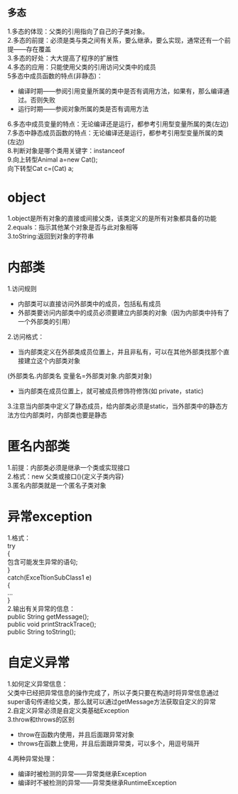 ## 多态 
1.多态的体现：父类的引用指向了自己的子类对象。  
2.多态的前提：必须是类与类之间有关系，要么继承，要么实现，通常还有一个前提——存在覆盖  
3.多态的好处：大大提高了程序的扩展性  
4.多态的应用：只能使用父类的引用访问父类中的成员  
5多态中成员函数的特点(非静态)：   
- 编译时期——参阅引用变量所属的类中是否有调用方法，如果有，那么编译通过。否则失败 
- 运行时期——参阅对象所属的类是否有调用方法   
 
6.多态中成员变量的特点：无论编译还是运行，都参考引用型变量所属的类(左边)  
7.多态中静态成员函数的特点：无论编译还是运行，都参考引用型变量所属的类(左边)  
8.判断对象是哪个类用关键字：instanceof  
9.向上转型Animal a=new Cat();    
向下转型Cat c=(Cat) a;
# object 
1.object是所有对象的直接或间接父类，该类定义的是所有对象都具备的功能  
2.equals：指示其他某个对象是否与此对象相等   
3.toString:返回到对象的字符串   
# 内部类
1.访问规则  
- 内部类可以直接访问外部类中的成员，包括私有成员  
- 外部类要访问内部类中的成员必须要建立内部类的对象（因为内部类中持有了一个外部类的引用）    

2.访问格式：   
- 当内部类定义在外部类成员位置上，并且非私有，可以在其他外部类找那个直接建立这个内部类对象  

(外部类名.内部类名 变量名=外部类对象.内部类对象)   
- 当内部类在成员位置上，就可被成员修饰符修饰(如 private，static)  
 
3.注意当内部类中定义了静态成员，给内部类必须是static，当外部类中的静态方法方位内部类时，内部类也要是静态    
# 匿名内部类   
1.前提：内部类必须是继承一个类或实现接口  
2.格式：new 父类或接口(){定义子类内容}  
3.匿名内部类就是一个匿名子类对象  



# 异常exception
1.格式：  
try   
{    
包含可能发生异常的语句;   
}   
catch(ExceTtionSubClass1 e)  
{   
...   
}    
2.输出有关异常的信息：  
public String getMessage();   
public void printStrackTrace();   
public String toString();   
# 自定义异常 
1.如何定义异常信息：  
父类中已经把异常信息的操作完成了，所以子类只要在构造时将异常信息通过super语句传递给父类，那么就可以通过getMessage方法获取自定义的异常  
2.自定义异常必须是自定义类基础Exception  
3.throw和throws的区别  
- throw在函数内使用，并且后面跟异常对象  
- throws在函数上使用，并且后面跟异常类，可以多个，用逗号隔开  
 
4.两种异常处理：   
- 编译时被检测的异常——异常类继承Exception  
- 编译时不被检测的异常——异常类继承RuntimeException


